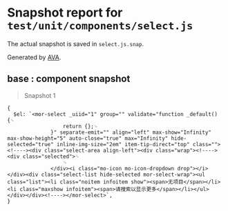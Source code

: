 # Snapshot report for `test/unit/components/select.js`

The actual snapshot is saved in `select.js.snap`.

Generated by [AVA](https://ava.li).

## base : component snapshot

> Snapshot 1

    {
      $el: `<mor-select _uiid="1" group="" validate="function _default() {␊
                      return {};␊
                  }" separate-emit="" align="left" max-show="Infinity" max-show-height="5" auto-close="true" max="Infinity" hide-selected="true" inline-img-size="2em" item-tip-direct="top" class=""><!----><div class="select-area align-left"><div class="wrap"><!----><div class="selected">␊
                      ␊
                  </div><i class="mo-icon mo-icon-dropdown drop"></i></div><div class="select-list hide-selected mor-select-wrap"><ul class="list"><li class="noitem infoitem show"><span>无项目</span></li><li class="maxshow infoitem"><span>请搜索以显示更多</span></li></ul></div></div><!----></mor-select>`,
    }
